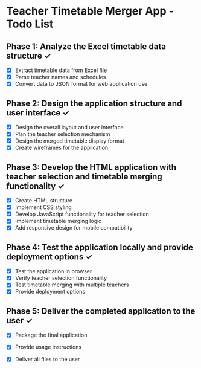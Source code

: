 # Teacher Timetable Merger App - Todo List

## Phase 1: Analyze the Excel timetable data structure ✓
- [x] Extract timetable data from Excel file
- [x] Parse teacher names and schedules
- [x] Convert data to JSON format for web application use

## Phase 2: Design the application structure and user interface ✓
- [x] Design the overall layout and user interface
- [x] Plan the teacher selection mechanism
- [x] Design the merged timetable display format
- [x] Create wireframes for the application

## Phase 3: Develop the HTML application with teacher selection and timetable merging functionality ✓
- [x] Create HTML structure
- [x] Implement CSS styling
- [x] Develop JavaScript functionality for teacher selection
- [x] Implement timetable merging logic
- [x] Add responsive design for mobile compatibility

## Phase 4: Test the application locally and provide deployment options ✓
- [x] Test the application in browser
- [x] Verify teacher selection functionality
- [x] Test timetable merging with multiple teachers
- [x] Provide deployment options

## Phase 5: Deliver the completed application to the user ✓
- [x] Package the final application
- [x] Provide usage instructions
- [x] Deliver all files to the user

